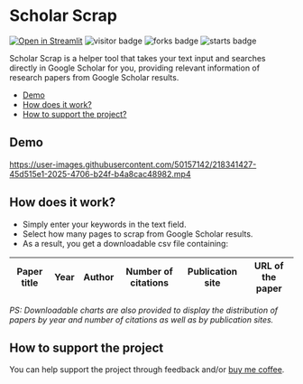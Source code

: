 # Scholar Scrap
[![Open in Streamlit](https://static.streamlit.io/badges/streamlit_badge_black_white.svg)](https://scholar-paper-extractor.streamlit.app/)
![visitor badge](https://visitor-badge.glitch.me/badge?page_id=nainiayoub.scholar-scrap)
![forks badge](https://img.shields.io/github/forks/nainiayoub/scholar-scrap)
![starts badge](https://img.shields.io/github/stars/nainiayoub/scholar-scrap?style=social)

Scholar Scrap is a helper tool that takes your text input and searches directly in Google Scholar for you, providing relevant information of research papers from Google Scholar results.

* [Demo](#demo)
* [How does it work?](#how-does-it-work)
* [How to support the project?](#how-to-support-the-project)

## Demo
https://user-images.githubusercontent.com/50157142/218341427-45d515e1-2025-4706-b24f-b4a8cac48982.mp4

## How does it work?
* Simply enter your keywords in the text field.
* Select how many pages to scrap from Google Scholar results.
* As a result, you get a downloadable csv file containing:

|Paper title | Year | Author | Number of citations | Publication site | URL of the paper |
| ---------- | ---- | ------ | ------------------- | ---------------- | ---------------- |

_PS: Downloadable charts are also provided to display the distribution of papers by year and number of citations as well as by publication sites._

## How to support the project
You can help support the project through feedback and/or [buy me coffee](https://www.buymeacoffee.com/nainiayoub).
